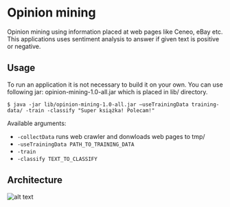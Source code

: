 # Opinion mining
Opinion mining using information placed at web pages like Ceneo, eBay etc.
This applications uses sentiment analysis to answer if given text is positive or negative.

## Usage
To run an application it is not necessary to build it on your own. You can use following jar: opinion-mining-1.0-all.jar
which is placed in lib/ directory.

```$ java -jar lib/opinion-mining-1.0-all.jar –useTrainingData training-data/ -train -classify "Super książka! Polecam!"```

Available arguments:
* `-collectData` runs web crawler and donwloads web pages to tmp/
* `-useTrainingData PATH_TO_TRAINING_DATA`
* `-train`
* `-classify TEXT_TO_CLASSIFY`

## Architecture
![alt text](images/architecture.png "Architecture")
